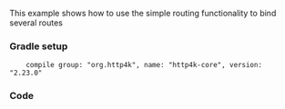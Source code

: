 This example shows how to use the simple routing functionality to bind several routes

### Gradle setup
```
    compile group: "org.http4k", name: "http4k-core", version: "2.23.0"
```

### Code
<script src="https://gist-it.appspot.com/https://github.com/http4k/http4k/blob/master/src/docs/cookbook/simple_routing/example.kt"></script>
